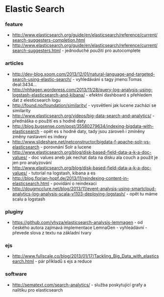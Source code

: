 Elastic Search
==========


### feature
- http://www.elasticsearch.org/guide/en/elasticsearch/reference/current/search-suggesters-completion.html
- http://www.elasticsearch.org/guide/en/elasticsearch/reference/current/search-suggesters.html - jednoduché použití pro autocomplete

### articles
- http://dev-blog.xoom.com/2013/12/01/natural-language-and-targeted-search-using-elastic-search/ - vyhledávání s tagy jmeno:Tomas deal:3434...
- http://nhhagen.wordpress.com/2013/11/28/query-log-analysis-using-logstash-elasticsearch-and-kibana/ - efektní dashboard s přehledem dat z elesticsearch logu
- http://found.no/foundation/similarity/ - vysvětlení jak lucene zachází se similarity
- http://www.elasticsearch.org/videos/big-data-search-and-analytics/ - přednáška o použití es s hodně daty
- http://blog.bugsense.com/post/35580279634/indexing-bigdata-with-elasticsearch - opět es s hodně daty, tady jsou zároveň i zmíněny změny nastavení es indexy
- http://www.slideshare.net/netconstructor/bigdata-f-apache-solr-vs-elasticsearch - porovnání Solr a lucene
- http://www.elasticsearch.org/blog/disk-based-field-data-a-k-a-doc-values/ - doc values aneb jak nechat data na disku ala couch a použit je jen pro analyzování
- http://www.elasticsearch.org/blog/disk-based-field-data-a-k-a-doc-values/ - tutorial na logstash, kibana a es
- http://blog.florian-hopf.de/2013/11/reindexing-content-in-elasticsearch.html - povídání o reindexaci
- http://dougmcclure.net/blog/2013/11/event-analysis-using-smartcloud-analytics-log-analysis-scala-v1103-deploying-logstash/ - opět tu  máme scalu a logstash

### pluginy
- https://github.com/vhyza/elasticsearch-analysis-lemmagen - od českého autora zajímavá implementace LemnaGen - vyhleádávní - převede slova z textu na základní tvary


### ejs
- http://www.fullscale.co/blog/2013/01/17/Tackling_Big_Data_with_elasticsearch.html - pár příkladů s ejs a reduce


### software
- http://sematext.com/search-analytics/ - služba poskytující grafy a nalitiku pro elasticsearch

